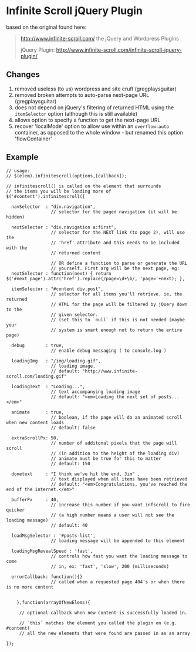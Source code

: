 # Infinite Scroll jQuery Plugin

based on the original found here:

> http://www.infinite-scroll.com/
> the jQuery and Wordpress Plugins
> 
> jQuery Plugin:
> http://www.infinite-scroll.com/infinite-scroll-jquery-plugin/

## Changes

1. removed useless (to us) wordpress and site cruft (gregplaysguitar)
2. removed broken attempts to auto-parse next-page URL (gregplaysguitar)
3. does not depend on jQuery's filtering of returned HTML using the `itemSelector` option (although this is still available)
4. allows option to specify a function to get the next-page URL
5. recover 'localMode' option to allow use within an `overflow:auto` container, as opposed to the whole window - but renamed this option 'flowContainer'

## Example
    // usage:
    // $(elem).infinitescroll(options,[callback]);
     
    // infinitescroll() is called on the element that surrounds 
    // the items you will be loading more of
    $('#content').infinitescroll({
     
      navSelector  : "div.navigation",            
                     // selector for the paged navigation (it will be hidden)
     
      nextSelector : "div.navigation a:first",    
                     // selector for the NEXT link (to page 2), will use the
                     // 'href' attribute and this needs to be included with the
                     // returned content

                     // OR define a function to parse or generate the URL
                     // yourself. First arg will be the next page, eg:
      nextSelector : function(next) { return $('#next_page').attr('href').replace(/page=\d+\b/, 'page='+next); },
     
      itemSelector : "#content div.post",          
                     // selector for all items you'll retrieve. ie, the returned
                     // HTML for the page will be filtered by jQuery down to the 
                     // given selector.
                     // (set this to `null` if this is not needed (maybe your
                     // system is smart enough not to return the entire page)
     
      debug        : true,                        
                     // enable debug messaging ( to console.log )
     
      loadingImg   : "/img/loading.gif",          
                     // loading image.
                     // default: "http://www.infinite-scroll.com/loading.gif"
     
      loadingText  : "Loading...",      
                     // text accompanying loading image
                     // default: "<em>Loading the next set of posts...</em>"
     
      animate      : true,      
                     // boolean, if the page will do an animated scroll when new content loads
                     // default: false
     
      extraScrollPx: 50,      
                     // number of additonal pixels that the page will scroll 
                     // (in addition to the height of the loading div)
                     // animate must be true for this to matter
                     // default: 150
     
      donetext     : "I think we've hit the end, Jim" ,
                     // text displayed when all items have been retrieved
                     // default: "<em>Congratulations, you've reached the end of the internet.</em>"
     
      bufferPx     : 40,
                     // increase this number if you want infscroll to fire quicker
                     // (a high number means a user will not see the loading message)
                     // default: 40

      loadMsgSelector : '#posts-list',
                     // loading message will be appended to this element

      loadingMsgRevealSpeed : 'fast', 
                     // controls how fast you want the loading message to come
                     // in, ex: 'fast', 'slow', 200 (milliseconds)
     
      errorCallback: function(){}
                     // called when a requested page 404's or when there is no more content
     
     
        },function(arrayOfNewElems){
     
         // optional callback when new content is successfully loaded in.
     
         // `this` matches the element you called the plugin on (e.g. #content)
         // all the new elements that were found are passed in as an array
     
    });


